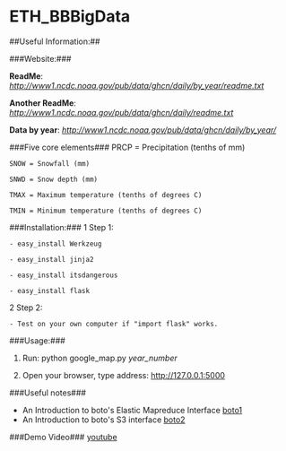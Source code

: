 ETH_BBBigData
=============
##Useful Information:##

###Website:###

**ReadMe**: *http://www1.ncdc.noaa.gov/pub/data/ghcn/daily/by_year/readme.txt*

**Another ReadMe**: *http://www1.ncdc.noaa.gov/pub/data/ghcn/daily/readme.txt*

**Data by year**: *http://www1.ncdc.noaa.gov/pub/data/ghcn/daily/by_year/*

###Five core elements###
    PRCP = Precipitation (tenths of mm)

    SNOW = Snowfall (mm)

    SNWD = Snow depth (mm)

    TMAX = Maximum temperature (tenths of degrees C)

    TMIN = Minimum temperature (tenths of degrees C)

###Installation:###
1 Step 1: 

    - easy_install Werkzeug

    - easy_install jinja2

    - easy_install itsdangerous

    - easy_install flask

2 Step 2: 

    - Test on your own computer if "import flask" works.

###Usage:###
1. Run: python google_map.py *year_number*

2. Open your browser, type address: http://127.0.0.1:5000

###Useful notes###
  - An Introduction to boto's Elastic Mapreduce Interface [boto1]
  - An Introduction to boto's S3 interface [boto2]


###Demo Video###
[youtube]

[youtube]: https://www.youtube.com/watch?v=xQfEk978IE4&list=UUkzQg0KkXhibidSnmizd4Vg&index=2
[boto1]: https://boto.readthedocs.org/en/latest/emr_tut.html
[boto2]: https://boto.readthedocs.org/en/latest/s3_tut.html
